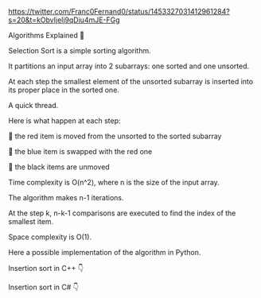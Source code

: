 https://twitter.com/Franc0Fernand0/status/1453327031412961284?s=20&t=kObvIjelj9qDiu4mJE-FGg

Algorithms Explained 🔑

Selection Sort is a simple sorting algorithm.

It partitions an input array into 2 subarrays: one sorted and one unsorted.

At each step the smallest element of the unsorted subarray is inserted into its proper place in the sorted one.

A quick thread.



Here is what happen at each step:

🔸 the red item is moved from the unsorted to the sorted subarray

🔸 the blue item is swapped with the red one

🔸 the black items are unmoved



Time complexity is O(n^2), where n is the size of the input array.

The algorithm makes n-1 iterations.

At the step k, n-k-1 comparisons are executed to find the index of the smallest item.

Space complexity is O(1).

Here a possible implementation of the algorithm in Python.



Insertion sort in C++ 👇



Insertion sort in C# 👇

